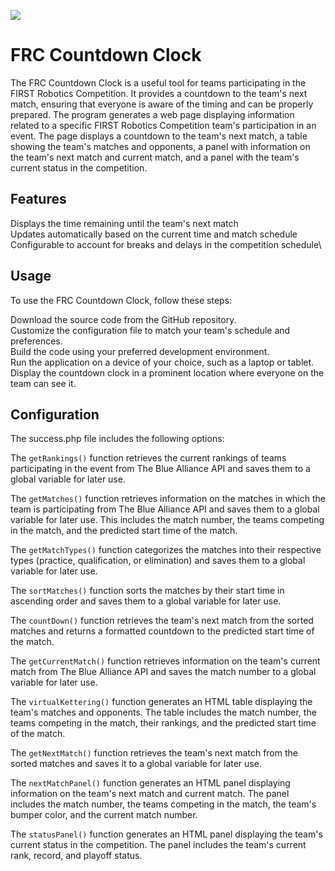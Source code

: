 ![](https://labs.openai.com/s/iwkvDuweGnPyrFfkc0lD1TcO)
# FRC Countdown Clock
The FRC Countdown Clock is a useful tool for teams participating in the FIRST Robotics Competition. It provides a countdown to the team's next match, ensuring that everyone is aware of the timing and can be properly prepared. The program generates a web page displaying information related to a specific FIRST Robotics Competition  team's participation in an event. The page displays a countdown to the team's next match, a table showing the team's matches and opponents, a panel with information on the team's next match and current match, and a panel with the team's current status in the competition.

## Features
Displays the time remaining until the team's next match\
Updates automatically based on the current time and match schedule\
Configurable to account for breaks and delays in the competition schedule\

## Usage
To use the FRC Countdown Clock, follow these steps:

Download the source code from the GitHub repository.\
Customize the configuration file to match your team's schedule and preferences.\
Build the code using your preferred development environment.\
Run the application on a device of your choice, such as a laptop or tablet.\
Display the countdown clock in a prominent location where everyone on the team can see it.

## Configuration
The success.php file includes the following options:

The `getRankings()` function retrieves the current rankings of teams participating in the event from The Blue Alliance API and saves them to a global variable for later use.

The `getMatches()` function retrieves information on the matches in which the team is participating from The Blue Alliance API and saves them to a global variable for later use. This includes the match number, the teams competing in the match, and the predicted start time of the match.

The `getMatchTypes()` function categorizes the matches into their respective types (practice, qualification, or elimination) and saves them to a global variable for later use.

The `sortMatches()` function sorts the matches by their start time in ascending order and saves them to a global variable for later use.

The `countDown()` function retrieves the team's next match from the sorted matches and returns a formatted countdown to the predicted start time of the match.

The `getCurrentMatch()` function retrieves information on the team's current match from The Blue Alliance API and saves the match number to a global variable for later use.

The `virtualKettering()` function generates an HTML table displaying the team's matches and opponents. The table includes the match number, the teams competing in the match, their rankings, and the predicted start time of the match.

The `getNextMatch()` function retrieves the team's next match from the sorted matches and saves it to a global variable for later use.

The `nextMatchPanel()` function generates an HTML panel displaying information on the team's next match and current match. The panel includes the match number, the teams competing in the match, the team's bumper color, and the current match number.

The `statusPanel()` function generates an HTML panel displaying the team's current status in the competition. The panel includes the team's current rank, record, and playoff status.
